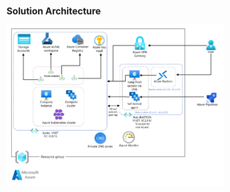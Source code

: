 <!-- BEGIN_TF_DOCS -->
<!-- ## Requirements

No requirements.

## Providers

No providers.

## Modules

No modules.

## Resources

No resources.

## Inputs

No inputs.

## Outputs

No outputs. -->
<!-- END_TF_DOCS -->

## Solution Architecture
![Solution Architecture](img/network-security-mlops-architecture_v4.png?raw=true "Solution Architecture")